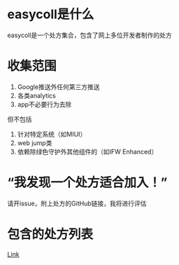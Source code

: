 # easycoll是什么

easycoll是一个处方集合，包含了网上多位开发者制作的处方

# 收集范围

1. Google推送外任何第三方推送
2. 各类analytics
3. app不必要行为去除

但不包括

1. 针对特定系统（如MIUI）
2. web jump类
3. 依赖除绿色守护外其他组件的（如IFW Enhanced）

# “我发现一个处方适合加入！”

请开issue，附上处方的GitHub链接，我将进行评估


# 包含的处方列表

[Link](list.md)
